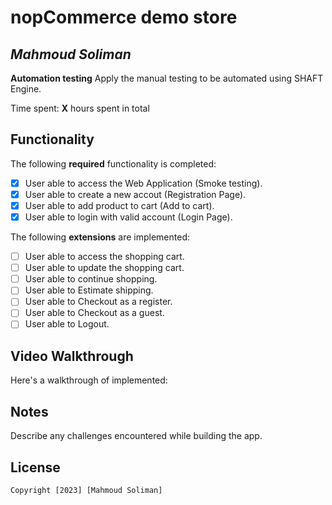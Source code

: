 # nopCommerce demo store 

## *Mahmoud Soliman*

**Automation testing** Apply the manual testing to be automated using SHAFT Engine.

Time spent: **X** hours spent in total

## Functionality 

The following **required** functionality is completed:

* [x] User able to access the Web Application (Smoke testing).
* [x] User able to create a new accout (Registration Page).
* [x] User able to add product to cart (Add to cart).
* [x] User able to login with valid account (Login Page). 

The following **extensions** are implemented:

* [ ] User able to access the shopping cart.
* [ ] User able to update the shopping cart.
* [ ] User able to continue shopping.
* [ ] User able to Estimate shipping.
* [ ] User able to Checkout as a register.
* [ ] User able to Checkout as a guest.
* [ ] User able to Logout.

## Video Walkthrough

Here's a walkthrough of implemented:

## Notes

Describe any challenges encountered while building the app.

## License

    Copyright [2023] [Mahmoud Soliman]
